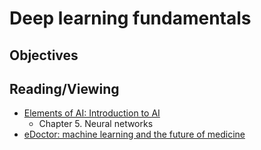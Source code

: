 # Deep learning fundamentals

## Objectives

## Reading/Viewing
- [Elements of AI: Introduction to AI](https://course.elementsofai.com/)
  - Chapter 5. Neural networks
- [eDoctor: machine learning and the future of medicine](https://onlinelibrary.wiley.com/doi/10.1111/joim.12822)